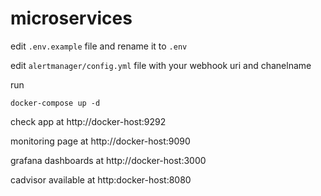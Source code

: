 # microservices

edit `.env.example` file and rename it to `.env`

edit `alertmanager/config.yml` file with your webhook uri and chanelname

run
```
docker-compose up -d
```

check app at http://docker-host:9292

monitoring page at http://docker-host:9090

grafana dashboards at http://docker-host:3000

cadvisor available at http:docker-host:8080
